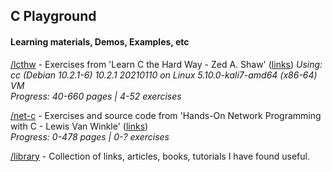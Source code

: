 ## C Playground 
#### Learning materials, Demos, Examples, etc

[/lcthw](/lcthw) - Exercises from 'Learn C the Hard Way - Zed A. Shaw' ([links](/library/links.md))
*Using: cc (Debian 10.2.1-6) 10.2.1 20210110 on Linux 5.10.0-kali7-amd64 (x86-64) VM*  
*Progress: 40-660 pages | 4-52 exercises*

[/net-c](/net-c) - Exercises and source code from 'Hands-On Network Programming with C - Lewis Van Winkle' ([links](/library/links.md))  
*Progress: 0-478 pages | 0-? exercises*

[/library](/library) - Collection of links, articles, books, tutorials I have found useful.
